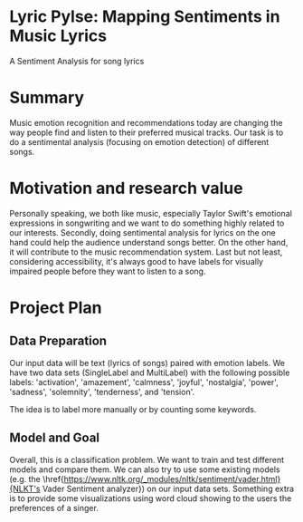 # Lyric Pylse: Mapping Sentiments in Music Lyrics
A Sentiment Analysis for song lyrics

# Summary
Music emotion recognition and recommendations today are changing the way people find and listen to their preferred musical tracks. Our task is to do a sentimental analysis (focusing on emotion detection) of different songs. 

# Motivation and research value
Personally speaking, we both like music, especially Taylor Swift's emotional expressions in songwriting and we want to do something highly related to our interests. Secondly, doing sentimental analysis for lyrics on the one hand could help the audience understand songs better. On the other hand, it will contribute to the music recommendation system. Last but not least, considering accessibility, it's always good to have labels for visually impaired people before they want to listen to a song.

# Project Plan
## Data Preparation
Our input data will be text (lyrics of songs) paired with emotion labels. We have two data sets (SingleLabel and MultiLabel) with the following possible labels: 'activation', 'amazement', 'calmness', 'joyful', 'nostalgia', 'power', 'sadness', 'solemnity', 'tenderness', and 'tension'.

The idea is to label more manually or by counting some keywords. 

## Model and Goal
Overall, this is a classification problem. We want to train and test different models and compare them. We can also try to use some existing models (e.g. the \href{https://www.nltk.org/_modules/nltk/sentiment/vader.html}{NLKT's Vader Sentiment analyzer}) on our input data sets. Something extra is to provide some visualizations using word cloud showing to the users the preferences of a singer.
